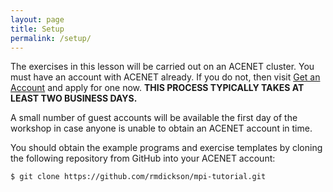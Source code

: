 ```yaml
---
layout: page
title: Setup
permalink: /setup/
---
```

The exercises in this lesson will be carried out on
an ACENET cluster. You must have an account with ACENET
already. If you do not, then visit
<a href="https://www.ace-net.ca/wiki/Get_an_Account">Get an Account</a>
and apply for one now. 
**THIS PROCESS TYPICALLY TAKES AT LEAST TWO BUSINESS DAYS.**

A small number of guest accounts will be available the first
day of the workshop in case anyone is unable to obtain an ACENET account
in time.

You should obtain the example programs and exercise templates by
cloning the following repository from GitHub into your ACENET account:

``` $ git clone https://github.com/rmdickson/mpi-tutorial.git ```
